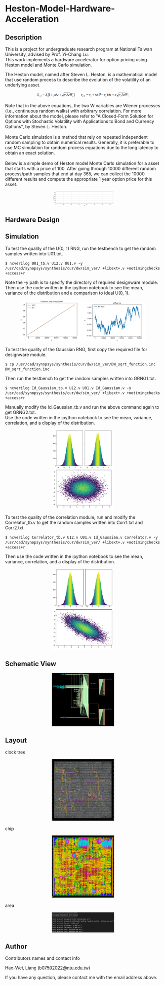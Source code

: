 # Heston-Model-Hardware-Acceleration

## Description
This is a project for undergraduate research program at National Taiwan University, advised by Prof. Yi-Chang Lu.  
This work implements a hardware accelerator for option pricing using Heston model and Monte Carlo simulation.  
  
The Heston model, named after Steven L. Heston, is a mathematical model that use random process to describe the evolution of the volatility of an underlying asset. 
<p align="center">
  <img src="./image/Heston_model.PNG" width=60%/>
</p>
Note that in the above equations, the two W variables are Wiener processes (i.e., continuous random walks) with arbitrary correlation.  
For more information about the model, please refer to "A Closed-Form Solution for Options with Stochastic Volatility with Applications to Bond and Currency Options", by Steven L. Heston.  
<br />
<br />
Monte Carlo simulation is a method that rely on repeated independent random sampling to obtain numerical results. Generally, it is preferable to use MC simulation for random process equations due to the long latency to obtain an exact solution.  
<br />
<br />
Below is a simple demo of Heston model Monte Carlo simulation for a asset that starts with a price of 100.  
After going through 10000 different random process/path samples that end at day 365, we can collect the 10000 different results and compute the appropriate 1 year option price for this asset. 
<p align="center">
  <img src="./image/HestonMC2.gif" alt="animated" width=40%/>
</p>

## Hardware Design

## Simulation
To test the quality of the U(0, 1) RNG, run the testbench to get the random samples written into U01.txt.  
```
$ ncverilog U01_tb.v U12.v U01.v -y /usr/cad/synopsys/synthesis/cur/dw/sim_ver/ +libext+.v +notimingchecks +access+r
```
Note the -y path is to specify the directory of required designware module.  
Then use the code written in the ipython notebook to see the mean, variance of the distribution and a comparison to ideal U(0, 1).
<p align="center">
  <img src="./image/Uniform(0,1).PNG" width=40%/>
  <img src="./image/U(0,1)_diff.PNG" width=40%/>
</p>

To test the quality of the Gaussian RNG, first copy the required file for designware module.  
```
$ cp /usr/cad/synopsys/synthesis/cur/dw/sim_ver/DW_sqrt_function.inc DW_sqrt_function.inc
```
Then run the testbench to get the random samples written into GRNG1.txt.  
```
$ ncverilog Id_Gaussian_tb.v U12.v U01.v Id_Gaussian.v -y /usr/cad/synopsys/synthesis/cur/dw/sim_ver/ +libext+.v +notimingchecks +access+r
```
Manually modify the Id_Gaussian_tb.v and run the above command again to get GRNG2.txt.  
Use the code written in the ipython notebook to see the mean, variance, correlation, and a display of the distribution.
<p align="center">
  <img src="./image/Gaussian.PNG" width=40%/>
</p>

To test the quality of the correlation module, run and modify the Correlator_tb.v to get the random samples written into Corr1.txt and Corr2.txt.  
```
$ ncverilog Correlator_tb.v U12.v U01.v Id_Gaussian.v Correlator.v -y /usr/cad/synopsys/synthesis/cur/dw/sim_ver/ +libext+.v +notimingchecks +access+r
``` 
Then use the code written in the ipython notebook to see the mean, variance, correlation, and a display of the distribution.
<p align="center">
  <img src="./image/Correlated.PNG" width=40%/>
</p>

## Schematic View
<p align="center">
  <img src="./image/double_core_schematic.PNG" width=40%/>
</p>

## Layout
clock tree
<p align="center">
  <img src="./image/double_core_clock.PNG" width=40%/>
</p>
chip
<p align="center">
  <img src="./image/double_core_APR.PNG" width=40%/>
</p>
area
<p align="center">
  <img src="./image/double_core_area.PNG" width=40%/>
</p>

## Author
Contributors names and contact info

Hao-Wei, Liang (b07502022@ntu.edu.tw)

If you have any question, please contact me with the email address above.
